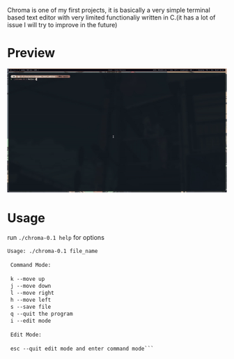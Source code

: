 Chroma is one of my first projects, it is basically a very simple terminal based text editor with very limited functionaliy written in C.(it has a lot of issue I will try to improve in the future)
# Preview
![gif](assests/chroma_test-ezgif.com-video-to-gif-converter.gif)
# Usage
run `./chroma-0.1 help` for options

```
Usage: ./chroma-0.1 file_name

 Command Mode: 

 k --move up
 j --move down
 l --move right
 h --move left
 s --save file
 q --quit the program
 i --edit mode

 Edit Mode: 

 esc --quit edit mode and enter command mode```
